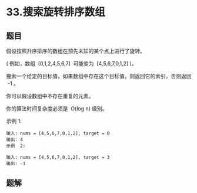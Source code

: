 # 33.搜索旋转排序数组

## 题目

假设按照升序排序的数组在预先未知的某个点上进行了旋转。

( 例如，数组  [0,1,2,4,5,6,7]  可能变为  [4,5,6,7,0,1,2] )。

搜索一个给定的目标值，如果数组中存在这个目标值，则返回它的索引，否则返回  -1 。

你可以假设数组中不存在重复的元素。

你的算法时间复杂度必须是  O(log n) 级别。

示例 1:

```
输入: nums = [4,5,6,7,0,1,2], target = 0
输出: 4
示例  2:

输入: nums = [4,5,6,7,0,1,2], target = 3
输出: -1
```

## 题解
